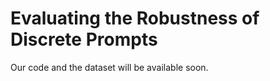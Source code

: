 # Evaluating the Robustness of Discrete Prompts
Our code and the dataset will be available soon.



